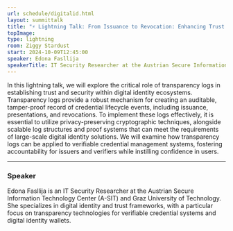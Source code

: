 ```yaml
---
url: schedule/digitalid.html
layout: summittalk
title: "⚡ Lightning Talk: From Issuance to Revocation: Enhancing Trust in Digital Identity Ecosystems with Transparency Logs"
topImage:
type: lightning
room: Ziggy Stardust
start: 2024-10-09T12:45:00
speaker: Edona Fasllija
speakerTitle: IT Security Researcher at the Austrian Secure Information Technology Center (A-SIT) and Graz University of Technology
---
```


<div class="font-google font-medium">

In this lightning talk, we will explore the critical role of transparency logs in establishing trust and security within digital identity ecosystems. Transparency logs provide a robust mechanism for creating an auditable, tamper-proof record of credential lifecycle events, including issuance, presentations, and revocations. To implement these logs effectively, it is essential to utilize privacy-preserving cryptographic techniques, alongside scalable log structures and proof systems that can meet the requirements of large-scale digital identity solutions. We will examine how transparency logs can be applied to verifiable credential management systems, fostering accountability for issuers and verifiers while instilling confidence in users.

---

### Speaker

Edona Fasllija is an IT Security Researcher at the Austrian Secure Information Technology Center (A-SIT) and Graz University of Technology. She specializes in digital identity and trust frameworks, with a particular focus on transparency technologies for verifiable credential systems and digital identity wallets.

</div>